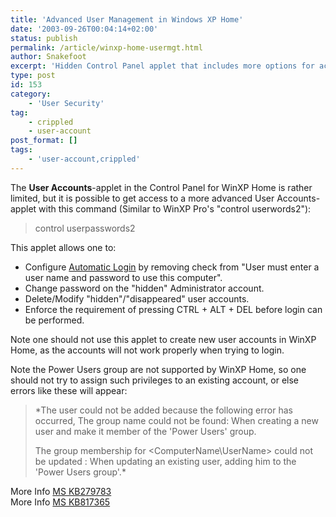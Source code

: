 ```yaml
---
title: 'Advanced User Management in Windows XP Home'
date: '2003-09-26T00:04:14+02:00'
status: publish
permalink: /article/winxp-home-usermgt.html
author: Snakefoot
excerpt: 'Hidden Control Panel applet that includes more options for account management.'
type: post
id: 153
category:
    - 'User Security'
tag:
    - crippled
    - user-account
post_format: []
tags:
    - 'user-account,crippled'
---
```

The **User Accounts**-applet in the Control Panel for WinXP Home is rather limited, but it is possible to get access to a more advanced User Accounts-applet with this command (Similar to WinXP Pro's "control userwords2"):

> control userpasswords2

 This applet allows one to:
- Configure [Automatic Login](/article/winnt-automatic-logon.html) by removing check from "User must enter a user name and password to use this computer".
- Change password on the "hidden" Administrator account.
- Delete/Modify "hidden"/"disappeared" user accounts.
- Enforce the requirement of pressing CTRL + ALT + DEL before login can be performed.
 
 Note one should not use this applet to create new user accounts in WinXP Home, as the accounts will not work properly when trying to login.  
  
 Note the Power Users group are not supported by WinXP Home, so one should not try to assign such privileges to an existing account, or else errors like these will appear:
 > *The user could not be added because the following error has occurred, The group name could not be found: When creating a new user and make it member of the 'Power Users' group.  
>   
>  The group membership for &lt;ComputerName\\UserName&gt; could not be updated : When updating an existing user, adding him to the 'Power Users group'.*

 More Info [MS KB279783](http://support.microsoft.com/kb/279783 "HOW TO: Create and Configure User Accounts in Windows XP [Q279783]")  
 More Info [MS KB817365](http://support.microsoft.com/kb/817365 "Creation of user in the 'Power Users' group with 'Control Userpasswords2' [Q817365]")  
